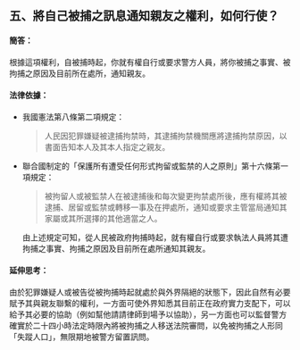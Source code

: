 ## 五、將自己被捕之訊息通知親友之權利，如何行使？

#### 簡答：

根據這項權利，自被捕時起，你就有權自行或要求警方人員，將你被捕之事實、被拘捕之原因及目前所在處所，通知親友。

#### 法律依據：

* 我國憲法第八條第二項規定：

   > 人民因犯罪嫌疑被逮捕拘禁時，其逮捕拘禁機關應將逮捕拘禁原因，以書面告知本人及其本人指定之親友。

* 聯合國制定的「保護所有遭受任何形式拘留或監禁的人之原則」第十六條第一項規定：

   > 被拘留人或被監禁人在被逮捕後和每次變更拘禁處所後，應有權將其被逮捕、居留或監禁或轉移一事及在押處所，通知或要求主管當局通知其家屬或其所選擇的其他適當之人。

   由上述規定可知，從人民被政府拘捕時起，就有權自行或要求執法人員將其遭拘捕之事實、拘捕之原因及目前所在處所通知其親友。

#### 延伸思考：

由於犯罪嫌疑人或被告從被拘捕時起就處於與外界隔絕的狀態下，因此自然有必要賦予其與親友聯繫的權利，一方面可使外界知悉其目前正在政府實力支配下，可以給予其必要的協助（例如幫他請請律師到場予以協助），另一方面也可以監督警方確實於二十四小時法定時限內將被拘捕之人移送法院審問，以免被拘捕之人形同「失蹤人口」，無限期地被警方留置訊問。
